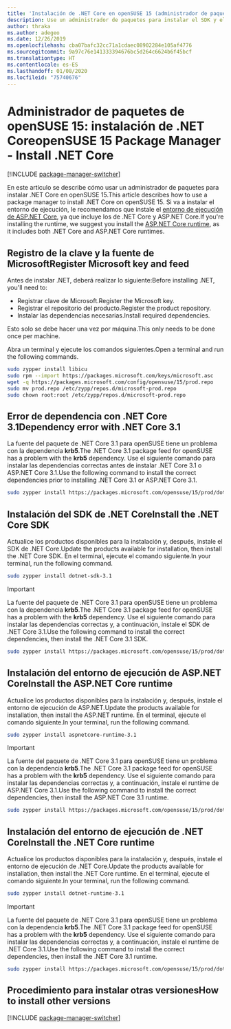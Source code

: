 ```yaml
---
title: 'Instalación de .NET Core en openSUSE 15 (administrador de paquetes): .NET Core'
description: Use un administrador de paquetes para instalar el SDK y el entorno de ejecución de .NET Core en openSUSE 15.
author: thraka
ms.author: adegeo
ms.date: 12/26/2019
ms.openlocfilehash: cba07bafc32cc71a1cdaec08902284e105af4776
ms.sourcegitcommit: 9a97c76e141333394676bc5d264c6624b6f45bcf
ms.translationtype: HT
ms.contentlocale: es-ES
ms.lasthandoff: 01/08/2020
ms.locfileid: "75740676"
---
```

# <a name="opensuse-15-package-manager---install-net-core"></a><span data-ttu-id="59cd3-103">Administrador de paquetes de openSUSE 15: instalación de .NET Core</span><span class="sxs-lookup"><span data-stu-id="59cd3-103">openSUSE 15 Package Manager - Install .NET Core</span></span>

[!INCLUDE [package-manager-switcher](./includes/package-manager-switcher.md)]

<span data-ttu-id="59cd3-104">En este artículo se describe cómo usar un administrador de paquetes para instalar .NET Core en openSUSE 15.</span><span class="sxs-lookup"><span data-stu-id="59cd3-104">This article describes how to use a package manager to install .NET Core on openSUSE 15.</span></span> <span data-ttu-id="59cd3-105">Si va a instalar el entorno de ejecución, le recomendamos que instale el [entorno de ejecución de ASP.NET Core](#install-the-aspnet-core-runtime), ya que incluye los de .NET Core y ASP.NET Core.</span><span class="sxs-lookup"><span data-stu-id="59cd3-105">If you're installing the runtime, we suggest you install the [ASP.NET Core runtime](#install-the-aspnet-core-runtime), as it includes both .NET Core and ASP.NET Core runtimes.</span></span>

## <a name="register-microsoft-key-and-feed"></a><span data-ttu-id="59cd3-106">Registro de la clave y la fuente de Microsoft</span><span class="sxs-lookup"><span data-stu-id="59cd3-106">Register Microsoft key and feed</span></span>

<span data-ttu-id="59cd3-107">Antes de instalar .NET, deberá realizar lo siguiente:</span><span class="sxs-lookup"><span data-stu-id="59cd3-107">Before installing .NET, you'll need to:</span></span>

- <span data-ttu-id="59cd3-108">Registrar clave de Microsoft.</span><span class="sxs-lookup"><span data-stu-id="59cd3-108">Register the Microsoft key.</span></span>
- <span data-ttu-id="59cd3-109">Registrar el repositorio del producto.</span><span class="sxs-lookup"><span data-stu-id="59cd3-109">Register the product repository.</span></span>
- <span data-ttu-id="59cd3-110">Instalar las dependencias necesarias.</span><span class="sxs-lookup"><span data-stu-id="59cd3-110">Install required dependencies.</span></span>

<span data-ttu-id="59cd3-111">Esto solo se debe hacer una vez por máquina.</span><span class="sxs-lookup"><span data-stu-id="59cd3-111">This only needs to be done once per machine.</span></span>

<span data-ttu-id="59cd3-112">Abra un terminal y ejecute los comandos siguientes.</span><span class="sxs-lookup"><span data-stu-id="59cd3-112">Open a terminal and run the following commands.</span></span>

```bash
sudo zypper install libicu
sudo rpm --import https://packages.microsoft.com/keys/microsoft.asc
wget -q https://packages.microsoft.com/config/opensuse/15/prod.repo
sudo mv prod.repo /etc/zypp/repos.d/microsoft-prod.repo
sudo chown root:root /etc/zypp/repos.d/microsoft-prod.repo
```

## <a name="dependency-error-with-net-core-31"></a><span data-ttu-id="59cd3-113">Error de dependencia con .NET Core 3.1</span><span class="sxs-lookup"><span data-stu-id="59cd3-113">Dependency error with .NET Core 3.1</span></span>

<span data-ttu-id="59cd3-114">La fuente del paquete de .NET Core 3.1 para openSUSE tiene un problema con la dependencia **krb5**.</span><span class="sxs-lookup"><span data-stu-id="59cd3-114">The .NET Core 3.1 package feed for openSUSE has a problem with the **krb5** dependency.</span></span> <span data-ttu-id="59cd3-115">Use el siguiente comando para instalar las dependencias correctas antes de instalar .NET Core 3.1 o ASP.NET Core 3.1.</span><span class="sxs-lookup"><span data-stu-id="59cd3-115">Use the following command to install the correct dependencies prior to installing .NET Core 3.1 or ASP.NET Core 3.1.</span></span>

```bash
sudo zypper install https://packages.microsoft.com/opensuse/15/prod/dotnet-runtime-deps-3.1.0-opensuse.42-x64.rpm
```

## <a name="install-the-net-core-sdk"></a><span data-ttu-id="59cd3-116">Instalación del SDK de .NET Core</span><span class="sxs-lookup"><span data-stu-id="59cd3-116">Install the .NET Core SDK</span></span>

<span data-ttu-id="59cd3-117">Actualice los productos disponibles para la instalación y, después, instale el SDK de .NET Core.</span><span class="sxs-lookup"><span data-stu-id="59cd3-117">Update the products available for installation, then install the .NET Core SDK.</span></span> <span data-ttu-id="59cd3-118">En el terminal, ejecute el comando siguiente.</span><span class="sxs-lookup"><span data-stu-id="59cd3-118">In your terminal, run the following command.</span></span>

```bash
sudo zypper install dotnet-sdk-3.1
```

> [!IMPORTANT]
> <span data-ttu-id="59cd3-119">La fuente del paquete de .NET Core 3.1 para openSUSE tiene un problema con la dependencia **krb5**.</span><span class="sxs-lookup"><span data-stu-id="59cd3-119">The .NET Core 3.1 package feed for openSUSE has a problem with the **krb5** dependency.</span></span> <span data-ttu-id="59cd3-120">Use el siguiente comando para instalar las dependencias correctas y, a continuación, instale el SDK de .NET Core 3.1.</span><span class="sxs-lookup"><span data-stu-id="59cd3-120">Use the following command to install the correct dependencies, then install the .NET Core 3.1 SDK.</span></span>
>
> ```bash
> sudo zypper install https://packages.microsoft.com/opensuse/15/prod/dotnet-runtime-deps-3.1.0-opensuse.42-x64.rpm
> ```

## <a name="install-the-aspnet-core-runtime"></a><span data-ttu-id="59cd3-121">Instalación del entorno de ejecución de ASP.NET Core</span><span class="sxs-lookup"><span data-stu-id="59cd3-121">Install the ASP.NET Core runtime</span></span>

<span data-ttu-id="59cd3-122">Actualice los productos disponibles para la instalación y, después, instale el entorno de ejecución de ASP.NET.</span><span class="sxs-lookup"><span data-stu-id="59cd3-122">Update the products available for installation, then install the ASP.NET runtime.</span></span> <span data-ttu-id="59cd3-123">En el terminal, ejecute el comando siguiente.</span><span class="sxs-lookup"><span data-stu-id="59cd3-123">In your terminal, run the following command.</span></span>

```bash
sudo zypper install aspnetcore-runtime-3.1
```

> [!IMPORTANT]
> <span data-ttu-id="59cd3-124">La fuente del paquete de .NET Core 3.1 para openSUSE tiene un problema con la dependencia **krb5**.</span><span class="sxs-lookup"><span data-stu-id="59cd3-124">The .NET Core 3.1 package feed for openSUSE has a problem with the **krb5** dependency.</span></span> <span data-ttu-id="59cd3-125">Use el siguiente comando para instalar las dependencias correctas y, a continuación, instale el runtime de ASP.NET Core 3.1.</span><span class="sxs-lookup"><span data-stu-id="59cd3-125">Use the following command to install the correct dependencies, then install the ASP.NET Core 3.1 runtime.</span></span>
>
> ```bash
> sudo zypper install https://packages.microsoft.com/opensuse/15/prod/dotnet-runtime-deps-3.1.0-opensuse.42-x64.rpm
> ```

## <a name="install-the-net-core-runtime"></a><span data-ttu-id="59cd3-126">Instalación del entorno de ejecución de .NET Core</span><span class="sxs-lookup"><span data-stu-id="59cd3-126">Install the .NET Core runtime</span></span>

<span data-ttu-id="59cd3-127">Actualice los productos disponibles para la instalación y, después, instale el entorno de ejecución de .NET Core.</span><span class="sxs-lookup"><span data-stu-id="59cd3-127">Update the products available for installation, then install the .NET Core runtime.</span></span> <span data-ttu-id="59cd3-128">En el terminal, ejecute el comando siguiente.</span><span class="sxs-lookup"><span data-stu-id="59cd3-128">In your terminal, run the following command.</span></span>

```bash
sudo zypper install dotnet-runtime-3.1
```

> [!IMPORTANT]
> <span data-ttu-id="59cd3-129">La fuente del paquete de .NET Core 3.1 para openSUSE tiene un problema con la dependencia **krb5**.</span><span class="sxs-lookup"><span data-stu-id="59cd3-129">The .NET Core 3.1 package feed for openSUSE has a problem with the **krb5** dependency.</span></span> <span data-ttu-id="59cd3-130">Use el siguiente comando para instalar las dependencias correctas y, a continuación, instale el runtime de .NET Core 3.1.</span><span class="sxs-lookup"><span data-stu-id="59cd3-130">Use the following command to install the correct dependencies, then install the .NET Core 3.1 runtime.</span></span>
>
> ```bash
> sudo zypper install https://packages.microsoft.com/opensuse/15/prod/dotnet-runtime-deps-3.1.0-opensuse.42-x64.rpm
> ```

## <a name="how-to-install-other-versions"></a><span data-ttu-id="59cd3-131">Procedimiento para instalar otras versiones</span><span class="sxs-lookup"><span data-stu-id="59cd3-131">How to install other versions</span></span>

[!INCLUDE [package-manager-switcher](./includes/package-manager-heading-hack-pkgname.md)]
